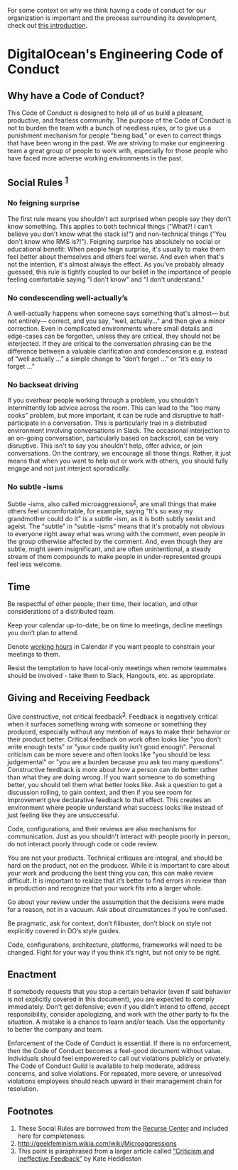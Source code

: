 For some context on why we think having a code of conduct for our organization is important and the process surrounding its development, check out [this introduction](./introduction.md).

# DigitalOcean's Engineering Code of Conduct

## Why have a Code of Conduct?
This Code of Conduct is designed to help all of us build a pleasant, productive, and fearless community. The purpose of the Code of Conduct is not to burden the team with a bunch of needless rules, or to give us a punishment mechanism for people "being bad," or even to correct things that have been wrong in the past. We are striving to make our engineering team a great group of people to work with, especially for those people who have faced more adverse working environments in the past.

## Social Rules <sup>[1](#footnotes)</sup>

### No feigning surprise
The first rule means you shouldn't act surprised when people say they don't know something. This applies to both technical things ("What?! I can't believe you don't know what the stack is!") and non-technical things ("You don't know who RMS is?!"). Feigning surprise has absolutely no social or educational benefit: When people feign surprise, it's usually to make them feel better about themselves and others feel worse. And even when that's not the intention, it's almost always the effect. As you've probably already guessed, this rule is tightly coupled to our belief in the importance of people feeling comfortable saying "I don't know" and "I don't understand."

### No condescending well-actually’s
A well-actually happens when someone says something that's almost— but not entirely— correct, and you say, "well, actually…" and then give a minor correction. Even in complicated environments where small details and edge-cases can be forgotten, unless they are critical, they should not be interjected. If they are critical to the conversation phrasing can be the difference between a valuable clarification and condescension e.g. instead of “well actually …” a simple change to “don’t forget …” or “it’s easy to forget …”

### No backseat driving
If you overhear people working through a problem, you shouldn't intermittently lob advice across the room. This can lead to the "too many cooks" problem, but more important, it can be rude and disruptive to half-participate in a conversation. This is particularly true in a distributed environment involving conversations in Slack. The occasional interjection to an on-going conversation, particularly based on backscroll, can be very disruptive. This isn't to say you shouldn't help, offer advice, or join conversations. On the contrary, we encourage all those things. Rather, it just means that when you want to help out or work with others, you should fully engage and not just interject sporadically.

### No subtle -isms
Subtle -isms, also called microaggressions<sup>[2](#footnotes)</sup>, are small things that make others feel uncomfortable, for example, saying "It's so easy my grandmother could do it" is a subtle -ism, as it is both subtly sexist and ageist. The "subtle" in "subtle -isms" means that it's probably not obvious to everyone right away what was wrong with the comment, even people in the group otherwise affected by the comment. And, even though they are subtle, might seem insignificant, and are often unintentional, a steady stream of them compounds to make people in under-represented groups feel less welcome.

## Time
Be respectful of other people; their time, their location, and other considerations of a distributed team.

Keep your calendar up-to-date, be on time to meetings, decline meetings you don’t plan to attend.

Denote [working hours](https://support.google.com/calendar/answer/83117?hl=en#working_hours) in Calendar if you want people to constrain your meetings to them.

Resist the temptation to have local-only meetings when remote teammates should be involved - take them to Slack, Hangouts, etc. as appropriate.

## Giving and Receiving Feedback
Give constructive, not critical feedback<sup>[3](#footnotes)</sup>. Feedback is negatively critical when it surfaces something wrong with someone or something they produced, especially without any mention of ways to make their behavior or their product better. Critical feedback on work often looks like "you don't write enough tests" or "your code quality isn't good enough". Personal criticism can be more severe and often looks like "you should be less judgemental" or "you are a burden because you ask too many questions”. Constructive feedback is more about how a person can do better rather than what they are doing wrong. If you want someone to do something better, you should tell them what better looks like. Ask a question to get a discussion rolling, to gain context, and then if you see room for improvement give declarative feedback to that effect. This creates an environment where people understand what success looks like instead of just feeling like they are unsuccessful.

Code, configurations, and their reviews are also mechanisms for communication. Just as you shouldn't interact with people poorly in person, do not interact poorly through code or code review.

You are not your products. Technical critiques are integral, and should be hard on the product, not on the producer. While it is important to care about your work and producing the best thing you can, this can make review difficult. It is important to realize that it’s better to find errors in review than in production and recognize that your work fits into a larger whole.

Go about your review under the assumption that the decisions were made for a reason, not in a vacuum. Ask about circumstances if you’re confused.

Be pragmatic, ask for context, don’t filibuster, don’t block on style not explicitly covered in DO’s style guides.

Code, configurations, architecture, platforms, frameworks will need to be changed. Fight for your way if you think it’s right, but not only to be right.

## Enactment
If somebody requests that you stop a certain behavior (even if said behavior is not explicitly covered in this document), you are expected to comply immediately. Don't get defensive; even if you didn't intend to offend, accept responsibility, consider apologizing, and work with the other party to fix the situation. A mistake is a chance to learn and/or teach. Use the opportunity to better the company and team.

Enforcement of the Code of Conduct is essential. If there is no enforcement, then the Code of Conduct becomes a feel-good document without value. Individuals should feel empowered to call out violations publicly or privately. The Code of Conduct Guild is available to help moderate, address concerns, and solve violations. For repeated, more severe, or unresolved violations employees should reach upward in their management chain for resolution.

## Footnotes
1. These Social Rules are borrowed from the [Recurse Center](https://www.recurse.com/manual#sec-environment) and included here for completeness.
2. http://geekfeminism.wikia.com/wiki/Microaggressions
3. This point is paraphrased from a larger article called [“Criticism and Ineffective Feedback”](https://kateheddleston.com/blog/criticism-and-ineffective-feedback) by Kate Heddleston
